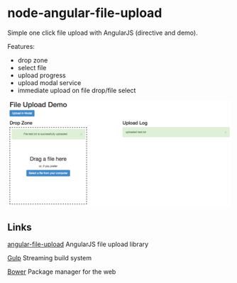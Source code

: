 node-angular-file-upload
========================

Simple one click file upload with AngularJS (directive and demo).

Features:
- drop zone
- select file
- upload progress
- upload modal service
- immediate upload on file drop/file select

![AngularJS File Upload](screenshot.png "AngularJS File Upload")
 
## Links
 
[angular-file-upload](https://github.com/nervgh/angular-file-upload) AngularJS file upload library

[Gulp](http://gulpjs.com/) Streaming build system

[Bower](http://bower.io/) Package manager for the web
